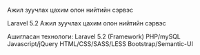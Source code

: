 Ажил зуучлах цахим олон нийтийн сэрвэс

Laravel 5.2 Ажил зуучлах цахим олон нийтийн сэрвэс

Ашигласан технологи:
Laravel 5.2 (Framework)
PHP/mySQL
Javascript/jQuery
HTML/CSS/SASS/LESS
Bootstrap/Semantic-UI
